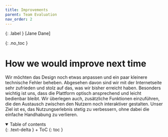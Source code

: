 ```yaml
---
title: Improvements
parent: Team Evaluation
nav_order: 2
---
```


{: .label }
[Jane Dane]

{: .no_toc }
# How we would improve next time

Wir möchten das Design noch etwas anpassen und ein paar kleinere technische Fehler beheben. Abgesehen davon sind wir mit der Internetseite sehr zufrieden und stolz auf das, was wir bisher erreicht haben. Besonders wichtig ist uns, dass die Plattform optisch ansprechend und leicht bedienbar bleibt. Wir überlegen auch, zusätzliche Funktionen einzuführen, die den Austausch zwischen den Nutzern noch interaktiver gestalten. Unser Ziel ist es, das Nutzungserlebnis stetig zu verbessern, ohne dabei die einfache Handhabung zu verlieren.

<details open markdown="block">
{: .text-delta }
<summary>Table of contents</summary>
+ ToC
{: toc }
</details>
